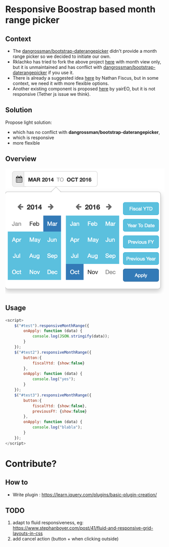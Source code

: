 # Responsive Boostrap based month range picker

## Context
* The [dangrossman/bootstrap-daterangepicker](https://github.com/dangrossman/bootstrap-daterangepicker) didn't provide a month range picker so we decided to initiate our own.
* Rklachko has tried to fork the above project [here](https://github.com/rklachko/bootstrap-daterangepicker/tree/month-view) with month view only, but it is unmaintained and has conflict with [dangrossman/bootstrap-daterangepicker](https://github.com/dangrossman/bootstrap-daterangepicker) if you use it.
* There is already a suggested idea [here](https://codepen.io/nathanfiscus/pen/qELYjG) by Nathan Fiscus, but in some context, we need it with more flexible options.
* Another existing component is proposed [here](http://yaireo.github.io/dateRangePicker/) by yairEO, but it is not responsive (Tether js issue we think).
## Solution
Propose light solution: 
* which has no conflict with **dangrossman/bootstrap-daterangepicker**,
* which is responsive
* more flexible

## Overview
![Screen shot image](img/ScreenShot.png "Title")

## Usage
```javascript
<script>
    $("#test").responsiveMonthRange({
        onApply: function (data) {
            console.log(JSON.stringify(data));
        }
    });
    $("#test2").responsiveMonthRange({
        button:{
            fiscalYtd: {show:false}
        },
        onApply: function (data) {
            console.log("yes");
        }
    });
    $("#test3").responsiveMonthRange({
        button:{
            fiscalYtd: {show:false},
            previousFY: {show:false}
        },
        onApply: function (data) {
            console.log("blabla");
        }
    });
</script>
```

# Contribute?
## How to
* Write plugin : https://learn.jquery.com/plugins/basic-plugin-creation/

## TODO
1. adapt to fluid responsiveness, eg: https://www.stephanboyer.com/post/41/fluid-and-responsive-grid-layouts-in-css
1. add cancel action (button + when clicking outside)
